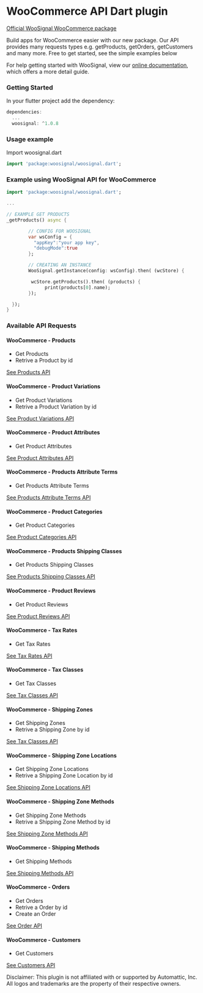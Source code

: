 # WooCommerce API Dart plugin

[Official WooSignal WooCommerce package](https://woosignal.com)

Build apps for WooCommerce easier with our new package.
Our API provides many requests types e.g. getProducts, getOrders, getCustomers and many more.
Free to get started, see the simple examples below

For help getting started with WooSignal, view our
[online documentation](https://woosignal.com/docs/api/1.0/overview), which offers a more detail guide.

### Getting Started #
In your flutter project add the dependency:

``` dart 
dependencies:
  ...
  woosignal: ^1.0.8
```

### Usage example #
Import woosignal.dart
``` dart
import 'package:woosignal/woosignal.dart';
```

### Example using WooSignal API for WooCommerce

``` dart
import 'package:woosignal/woosignal.dart';

...

// EXAMPLE GET PRODUCTS
_getProducts() async {

        // CONFIG FOR WOOSIGNAL
        var wsConfig = {
          "appKey":"your app key",
          "debugMode":true
        };

        // CREATING AN INSTANCE
        WooSignal.getInstance(config: wsConfig).then( (wcStore) {

         wcStore.getProducts().then( (products) {
              print(products[0].name);
        });

  });
}
```

### Available API Requests

#### WooCommerce - Products
- Get Products
- Retrive a Product by id

[See Products API](https://woosignal.com/docs/api/1.0/products#list-all-products)


#### WooCommerce - Product Variations
- Get Product Variations
- Retrive a Product Variation by id

[See Product Variations API](https://woosignal.com/docs/api/1.0/products-variations)


#### WooCommerce - Product Attributes
- Get Product Attributes

[See Product Attributes API](https://woosignal.com/docs/api/1.0/products-attributes)


#### WooCommerce - Products Attribute Terms
- Get Products Attribute Terms

[See Products Attribute Terms API](https://woosignal.com/docs/api/1.0/products-attribute-terms)

#### WooCommerce - Product Categories
- Get Product Categories

[See Product Categories API](https://woosignal.com/docs/api/1.0/product-categories)


#### WooCommerce - Products Shipping Classes
- Get Products Shipping Classes

[See Products Shipping Classes API](https://woosignal.com/docs/api/1.0/product-shipping-classes)


#### WooCommerce - Product Reviews
- Get Product Reviews

[See Product Reviews API](https://woosignal.com/docs/api/1.0/product-reviews)


#### WooCommerce - Tax Rates
- Get Tax Rates

[See Tax Rates API](https://woosignal.com/docs/api/1.0/tax-rates)


#### WooCommerce - Tax Classes
- Get Tax Classes

[See Tax Classes API](https://woosignal.com/docs/api/1.0/tax-classes)


#### WooCommerce - Shipping Zones
- Get Shipping Zones
- Retrive a Shipping Zone by id

[See Tax Classes API](https://woosignal.com/docs/api/1.0/tax-classes)


#### WooCommerce - Shipping Zone Locations
- Get Shipping Zone Locations
- Retrive a Shipping Zone Location by id

[See Shipping Zone Locations API](https://woosignal.com/docs/api/1.0/shipping-zone-locations)


#### WooCommerce - Shipping Zone Methods
- Get Shipping Zone Methods
- Retrive a Shipping Zone Method by id

[See Shipping Zone Methods API](https://woosignal.com/docs/api/1.0/shipping-zone-methods)


#### WooCommerce - Shipping Methods
- Get Shipping Methods

[See Shipping Methods API](https://woosignal.com/docs/api/1.0/shipping-methods)


#### WooCommerce - Orders
- Get Orders
- Retrive a Order by id
- Create an Order

[See Order API](https://woosignal.com/docs/api/1.0/orders)


#### WooCommerce - Customers
- Get Customers

[See Customers API](https://woosignal.com/docs/api/1.0/customers)

Disclaimer: This plugin is not affiliated with or supported by Automattic, Inc. All logos and trademarks are the property of their respective owners.
